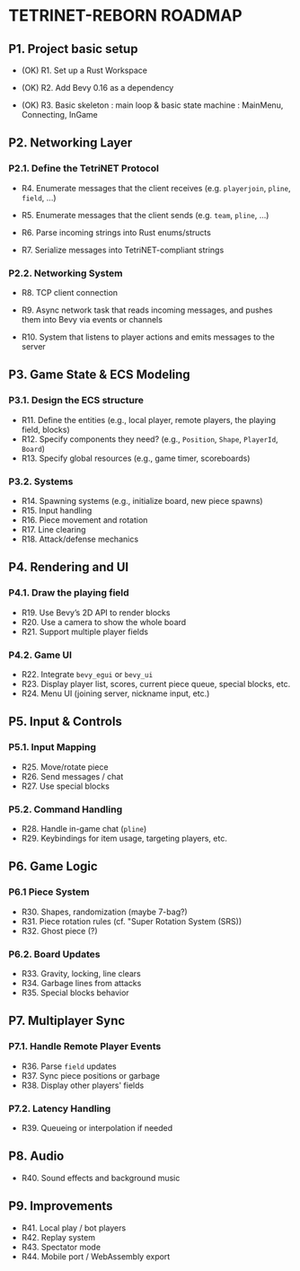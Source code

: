 # TETRINET-REBORN ROADMAP

## P1. Project basic setup

-  (OK) R1. Set up a Rust Workspace

-  (OK) R2. Add Bevy 0.16 as a dependency

-  (OK) R3. Basic skeleton : main loop & basic state machine : MainMenu, Connecting, InGame

## P2. Networking Layer

### P2.1. Define the TetriNET Protocol 

- R4. Enumerate messages that the client receives (e.g. `playerjoin`, `pline`, `field`, ...)

- R5. Enumerate messages that the client sends (e.g. `team`, `pline`, ...)

- R6. Parse incoming strings into Rust enums/structs

- R7. Serialize messages into TetriNET-compliant strings

### P2.2. Networking System

- R8. TCP client connection

- R9. Async network task that reads incoming messages, and pushes them into Bevy via events or channels

- R10. System that listens to player actions and emits messages to the server

## P3. Game State & ECS Modeling

### P3.1. Design the ECS structure

- R11. Define the entities (e.g., local player, remote players, the playing field, blocks)
- R12. Specify components they need? (e.g., `Position`, `Shape`, `PlayerId`, `Board`)
- R13. Specify global resources (e.g., game timer, scoreboards)

### P3.2. Systems

- R14. Spawning systems (e.g., initialize board, new piece spawns)
- R15. Input handling
- R16. Piece movement and rotation
- R17. Line clearing
- R18. Attack/defense mechanics

## P4. Rendering and UI

### P4.1. Draw the playing field

- R19. Use Bevy’s 2D API to render blocks
- R20. Use a camera to show the whole board
- R21. Support multiple player fields

### P4.2. Game UI

- R22. Integrate `bevy_egui` or `bevy_ui`
- R23. Display player list, scores, current piece queue, special blocks, etc.
- R24. Menu UI (joining server, nickname input, etc.)

## P5. Input & Controls

### P5.1. Input Mapping

- R25. Move/rotate piece
- R26. Send messages / chat
- R27. Use special blocks

### P5.2. Command Handling

- R28. Handle in-game chat (`pline`)
- R29. Keybindings for item usage, targeting players, etc.

## P6. Game Logic

### P6.1 Piece System

- R30. Shapes, randomization (maybe 7-bag?)
- R31. Piece rotation rules (cf. "Super Rotation System (SRS))
- R32. Ghost piece (?)

### P6.2. Board Updates

- R33. Gravity, locking, line clears
- R34. Garbage lines from attacks
- R35. Special blocks behavior

## P7. Multiplayer Sync

### P7.1. Handle Remote Player Events

- R36. Parse `field` updates
- R37. Sync piece positions or garbage
- R38. Display other players' fields

### P7.2. **Latency Handling**

- R39. Queueing or interpolation if needed

## P8. Audio

- R40. Sound effects and background music

## P9. Improvements

- R41. Local play / bot players
- R42. Replay system
- R43. Spectator mode
- R44. Mobile port / WebAssembly export

